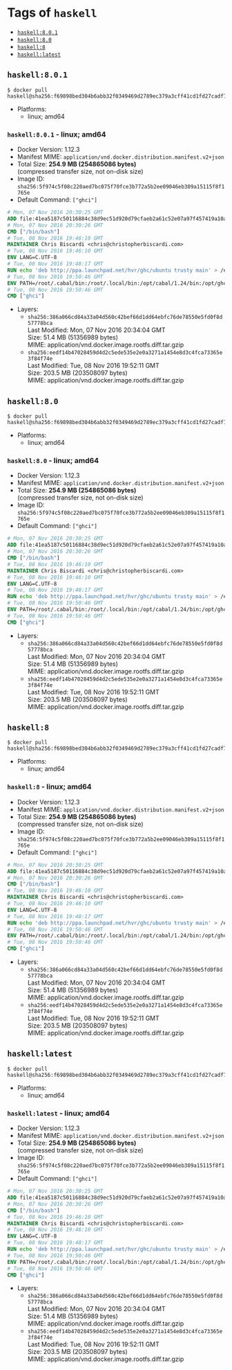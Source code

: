 <!-- THIS FILE IS GENERATED VIA './update-remote.sh' -->

# Tags of `haskell`

-	[`haskell:8.0.1`](#haskell801)
-	[`haskell:8.0`](#haskell80)
-	[`haskell:8`](#haskell8)
-	[`haskell:latest`](#haskelllatest)

## `haskell:8.0.1`

```console
$ docker pull haskell@sha256:f69898bed304b6abb32f0349469d2789ec379a3cff41cd1fd27cadf74d2800d5
```

-	Platforms:
	-	linux; amd64

### `haskell:8.0.1` - linux; amd64

-	Docker Version: 1.12.3
-	Manifest MIME: `application/vnd.docker.distribution.manifest.v2+json`
-	Total Size: **254.9 MB (254865086 bytes)**  
	(compressed transfer size, not on-disk size)
-	Image ID: `sha256:5f974c5f08c220aed7bc075f70fce3b772a5b2ee09046eb309a15115f8f1765e`
-	Default Command: `["ghci"]`

```dockerfile
# Mon, 07 Nov 2016 20:30:25 GMT
ADD file:41ea5187c50116884c38d9ec51d920d79cfaeb2a61c52e07a97f457419a10a4f in / 
# Mon, 07 Nov 2016 20:30:26 GMT
CMD ["/bin/bash"]
# Tue, 08 Nov 2016 19:46:10 GMT
MAINTAINER Chris Biscardi <chris@christopherbiscardi.com>
# Tue, 08 Nov 2016 19:46:10 GMT
ENV LANG=C.UTF-8
# Tue, 08 Nov 2016 19:48:17 GMT
RUN echo 'deb http://ppa.launchpad.net/hvr/ghc/ubuntu trusty main' > /etc/apt/sources.list.d/ghc.list &&     echo 'deb http://download.fpcomplete.com/debian/jessie stable main'| tee /etc/apt/sources.list.d/fpco.list &&     apt-key adv --keyserver keyserver.ubuntu.com --recv-keys F6F88286 &&     apt-key adv --keyserver keyserver.ubuntu.com --recv-keys C5705533DA4F78D8664B5DC0575159689BEFB442 &&     apt-get update &&     apt-get install -y --no-install-recommends cabal-install-1.24 ghc-8.0.1 happy-1.19.5 alex-3.1.7             stack zlib1g-dev libtinfo-dev libsqlite3-0 libsqlite3-dev ca-certificates g++ git &&     rm -rf /var/lib/apt/lists/*
# Tue, 08 Nov 2016 19:50:46 GMT
ENV PATH=/root/.cabal/bin:/root/.local/bin:/opt/cabal/1.24/bin:/opt/ghc/8.0.1/bin:/opt/happy/1.19.5/bin:/opt/alex/3.1.7/bin:/usr/local/sbin:/usr/local/bin:/usr/sbin:/usr/bin:/sbin:/bin
# Tue, 08 Nov 2016 19:50:46 GMT
CMD ["ghci"]
```

-	Layers:
	-	`sha256:386a066cd84a33a04d560c42bef66d1dd64ebfc76de78550e5fd0f8d57778bca`  
		Last Modified: Mon, 07 Nov 2016 20:34:04 GMT  
		Size: 51.4 MB (51356989 bytes)  
		MIME: application/vnd.docker.image.rootfs.diff.tar.gzip
	-	`sha256:eedf14b47028459d4d2c5ede535e2e0a3271a1454e8d3c4fca73365e3f84f74e`  
		Last Modified: Tue, 08 Nov 2016 19:52:11 GMT  
		Size: 203.5 MB (203508097 bytes)  
		MIME: application/vnd.docker.image.rootfs.diff.tar.gzip

## `haskell:8.0`

```console
$ docker pull haskell@sha256:f69898bed304b6abb32f0349469d2789ec379a3cff41cd1fd27cadf74d2800d5
```

-	Platforms:
	-	linux; amd64

### `haskell:8.0` - linux; amd64

-	Docker Version: 1.12.3
-	Manifest MIME: `application/vnd.docker.distribution.manifest.v2+json`
-	Total Size: **254.9 MB (254865086 bytes)**  
	(compressed transfer size, not on-disk size)
-	Image ID: `sha256:5f974c5f08c220aed7bc075f70fce3b772a5b2ee09046eb309a15115f8f1765e`
-	Default Command: `["ghci"]`

```dockerfile
# Mon, 07 Nov 2016 20:30:25 GMT
ADD file:41ea5187c50116884c38d9ec51d920d79cfaeb2a61c52e07a97f457419a10a4f in / 
# Mon, 07 Nov 2016 20:30:26 GMT
CMD ["/bin/bash"]
# Tue, 08 Nov 2016 19:46:10 GMT
MAINTAINER Chris Biscardi <chris@christopherbiscardi.com>
# Tue, 08 Nov 2016 19:46:10 GMT
ENV LANG=C.UTF-8
# Tue, 08 Nov 2016 19:48:17 GMT
RUN echo 'deb http://ppa.launchpad.net/hvr/ghc/ubuntu trusty main' > /etc/apt/sources.list.d/ghc.list &&     echo 'deb http://download.fpcomplete.com/debian/jessie stable main'| tee /etc/apt/sources.list.d/fpco.list &&     apt-key adv --keyserver keyserver.ubuntu.com --recv-keys F6F88286 &&     apt-key adv --keyserver keyserver.ubuntu.com --recv-keys C5705533DA4F78D8664B5DC0575159689BEFB442 &&     apt-get update &&     apt-get install -y --no-install-recommends cabal-install-1.24 ghc-8.0.1 happy-1.19.5 alex-3.1.7             stack zlib1g-dev libtinfo-dev libsqlite3-0 libsqlite3-dev ca-certificates g++ git &&     rm -rf /var/lib/apt/lists/*
# Tue, 08 Nov 2016 19:50:46 GMT
ENV PATH=/root/.cabal/bin:/root/.local/bin:/opt/cabal/1.24/bin:/opt/ghc/8.0.1/bin:/opt/happy/1.19.5/bin:/opt/alex/3.1.7/bin:/usr/local/sbin:/usr/local/bin:/usr/sbin:/usr/bin:/sbin:/bin
# Tue, 08 Nov 2016 19:50:46 GMT
CMD ["ghci"]
```

-	Layers:
	-	`sha256:386a066cd84a33a04d560c42bef66d1dd64ebfc76de78550e5fd0f8d57778bca`  
		Last Modified: Mon, 07 Nov 2016 20:34:04 GMT  
		Size: 51.4 MB (51356989 bytes)  
		MIME: application/vnd.docker.image.rootfs.diff.tar.gzip
	-	`sha256:eedf14b47028459d4d2c5ede535e2e0a3271a1454e8d3c4fca73365e3f84f74e`  
		Last Modified: Tue, 08 Nov 2016 19:52:11 GMT  
		Size: 203.5 MB (203508097 bytes)  
		MIME: application/vnd.docker.image.rootfs.diff.tar.gzip

## `haskell:8`

```console
$ docker pull haskell@sha256:f69898bed304b6abb32f0349469d2789ec379a3cff41cd1fd27cadf74d2800d5
```

-	Platforms:
	-	linux; amd64

### `haskell:8` - linux; amd64

-	Docker Version: 1.12.3
-	Manifest MIME: `application/vnd.docker.distribution.manifest.v2+json`
-	Total Size: **254.9 MB (254865086 bytes)**  
	(compressed transfer size, not on-disk size)
-	Image ID: `sha256:5f974c5f08c220aed7bc075f70fce3b772a5b2ee09046eb309a15115f8f1765e`
-	Default Command: `["ghci"]`

```dockerfile
# Mon, 07 Nov 2016 20:30:25 GMT
ADD file:41ea5187c50116884c38d9ec51d920d79cfaeb2a61c52e07a97f457419a10a4f in / 
# Mon, 07 Nov 2016 20:30:26 GMT
CMD ["/bin/bash"]
# Tue, 08 Nov 2016 19:46:10 GMT
MAINTAINER Chris Biscardi <chris@christopherbiscardi.com>
# Tue, 08 Nov 2016 19:46:10 GMT
ENV LANG=C.UTF-8
# Tue, 08 Nov 2016 19:48:17 GMT
RUN echo 'deb http://ppa.launchpad.net/hvr/ghc/ubuntu trusty main' > /etc/apt/sources.list.d/ghc.list &&     echo 'deb http://download.fpcomplete.com/debian/jessie stable main'| tee /etc/apt/sources.list.d/fpco.list &&     apt-key adv --keyserver keyserver.ubuntu.com --recv-keys F6F88286 &&     apt-key adv --keyserver keyserver.ubuntu.com --recv-keys C5705533DA4F78D8664B5DC0575159689BEFB442 &&     apt-get update &&     apt-get install -y --no-install-recommends cabal-install-1.24 ghc-8.0.1 happy-1.19.5 alex-3.1.7             stack zlib1g-dev libtinfo-dev libsqlite3-0 libsqlite3-dev ca-certificates g++ git &&     rm -rf /var/lib/apt/lists/*
# Tue, 08 Nov 2016 19:50:46 GMT
ENV PATH=/root/.cabal/bin:/root/.local/bin:/opt/cabal/1.24/bin:/opt/ghc/8.0.1/bin:/opt/happy/1.19.5/bin:/opt/alex/3.1.7/bin:/usr/local/sbin:/usr/local/bin:/usr/sbin:/usr/bin:/sbin:/bin
# Tue, 08 Nov 2016 19:50:46 GMT
CMD ["ghci"]
```

-	Layers:
	-	`sha256:386a066cd84a33a04d560c42bef66d1dd64ebfc76de78550e5fd0f8d57778bca`  
		Last Modified: Mon, 07 Nov 2016 20:34:04 GMT  
		Size: 51.4 MB (51356989 bytes)  
		MIME: application/vnd.docker.image.rootfs.diff.tar.gzip
	-	`sha256:eedf14b47028459d4d2c5ede535e2e0a3271a1454e8d3c4fca73365e3f84f74e`  
		Last Modified: Tue, 08 Nov 2016 19:52:11 GMT  
		Size: 203.5 MB (203508097 bytes)  
		MIME: application/vnd.docker.image.rootfs.diff.tar.gzip

## `haskell:latest`

```console
$ docker pull haskell@sha256:f69898bed304b6abb32f0349469d2789ec379a3cff41cd1fd27cadf74d2800d5
```

-	Platforms:
	-	linux; amd64

### `haskell:latest` - linux; amd64

-	Docker Version: 1.12.3
-	Manifest MIME: `application/vnd.docker.distribution.manifest.v2+json`
-	Total Size: **254.9 MB (254865086 bytes)**  
	(compressed transfer size, not on-disk size)
-	Image ID: `sha256:5f974c5f08c220aed7bc075f70fce3b772a5b2ee09046eb309a15115f8f1765e`
-	Default Command: `["ghci"]`

```dockerfile
# Mon, 07 Nov 2016 20:30:25 GMT
ADD file:41ea5187c50116884c38d9ec51d920d79cfaeb2a61c52e07a97f457419a10a4f in / 
# Mon, 07 Nov 2016 20:30:26 GMT
CMD ["/bin/bash"]
# Tue, 08 Nov 2016 19:46:10 GMT
MAINTAINER Chris Biscardi <chris@christopherbiscardi.com>
# Tue, 08 Nov 2016 19:46:10 GMT
ENV LANG=C.UTF-8
# Tue, 08 Nov 2016 19:48:17 GMT
RUN echo 'deb http://ppa.launchpad.net/hvr/ghc/ubuntu trusty main' > /etc/apt/sources.list.d/ghc.list &&     echo 'deb http://download.fpcomplete.com/debian/jessie stable main'| tee /etc/apt/sources.list.d/fpco.list &&     apt-key adv --keyserver keyserver.ubuntu.com --recv-keys F6F88286 &&     apt-key adv --keyserver keyserver.ubuntu.com --recv-keys C5705533DA4F78D8664B5DC0575159689BEFB442 &&     apt-get update &&     apt-get install -y --no-install-recommends cabal-install-1.24 ghc-8.0.1 happy-1.19.5 alex-3.1.7             stack zlib1g-dev libtinfo-dev libsqlite3-0 libsqlite3-dev ca-certificates g++ git &&     rm -rf /var/lib/apt/lists/*
# Tue, 08 Nov 2016 19:50:46 GMT
ENV PATH=/root/.cabal/bin:/root/.local/bin:/opt/cabal/1.24/bin:/opt/ghc/8.0.1/bin:/opt/happy/1.19.5/bin:/opt/alex/3.1.7/bin:/usr/local/sbin:/usr/local/bin:/usr/sbin:/usr/bin:/sbin:/bin
# Tue, 08 Nov 2016 19:50:46 GMT
CMD ["ghci"]
```

-	Layers:
	-	`sha256:386a066cd84a33a04d560c42bef66d1dd64ebfc76de78550e5fd0f8d57778bca`  
		Last Modified: Mon, 07 Nov 2016 20:34:04 GMT  
		Size: 51.4 MB (51356989 bytes)  
		MIME: application/vnd.docker.image.rootfs.diff.tar.gzip
	-	`sha256:eedf14b47028459d4d2c5ede535e2e0a3271a1454e8d3c4fca73365e3f84f74e`  
		Last Modified: Tue, 08 Nov 2016 19:52:11 GMT  
		Size: 203.5 MB (203508097 bytes)  
		MIME: application/vnd.docker.image.rootfs.diff.tar.gzip
